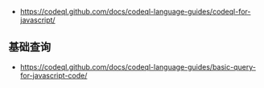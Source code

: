- https://codeql.github.com/docs/codeql-language-guides/codeql-for-javascript/


## 基础查询

- https://codeql.github.com/docs/codeql-language-guides/basic-query-for-javascript-code/
